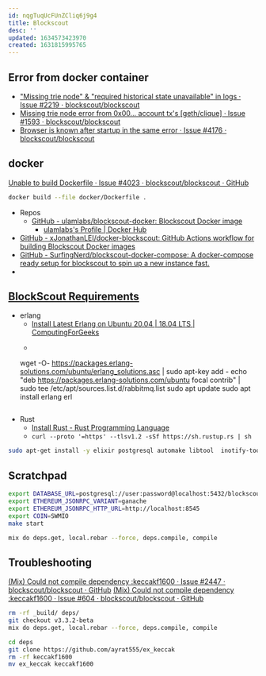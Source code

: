 ```yaml
---
id: nqgTuqUcFUnZCliq6j9g4
title: Blockscout
desc: ''
updated: 1634573423970
created: 1631815995765
---
```



## Error from docker container

* ["Missing trie node" & "required historical state unavailable" in logs · Issue #2219 · blockscout/blockscout](https://github.com/blockscout/blockscout/issues/2219)
* [Missing trie node error from 0x00... account tx's [geth/clique] · Issue #1593 · blockscout/blockscout](https://github.com/blockscout/blockscout/issues/1593)
* [Browser is known after startup in the same error · Issue #4176 · blockscout/blockscout](https://github.com/blockscout/blockscout/issues/4176)

## docker

[Unable to build Dockerfile · Issue #4023 · blockscout/blockscout · GitHub](https://github.com/blockscout/blockscout/issues/4023)

``` bash
docker build --file docker/Dockerfile .
```

* Repos
  * [GitHub - ulamlabs/blockscout-docker: Blockscout Docker image](https://github.com/ulamlabs/blockscout-docker)
    * [ulamlabs's Profile | Docker Hub](https://hub.docker.com/u/ulamlabs)
* [GitHub - xJonathanLEI/docker-blockscout: GitHub Actions workflow for building Blockscout Docker images](https://github.com/xJonathanLEI/docker-blockscout)
* [GitHub - SurfingNerd/blockscout-docker-compose: A docker-compose ready setup for blockscout to spin up a new instance fast.](https://github.com/SurfingNerd/blockscout-docker-compose)
* 
## [BlockScout Requirements](https://docs.blockscout.com/for-developers/information-and-settings/requirements)

* erlang
  * [Install Latest Erlang on Ubuntu 20.04 | 18.04 LTS | ComputingForGeeks](https://computingforgeeks.com/how-to-install-latest-erlang-on-ubuntu-linux/)
  * ```
  wget -O- https://packages.erlang-solutions.com/ubuntu/erlang_solutions.asc | sudo apt-key add -
  echo "deb https://packages.erlang-solutions.com/ubuntu focal contrib" | sudo tee /etc/apt/sources.list.d/rabbitmq.list
  sudo apt update
  sudo apt install erlang
  erl
  ```
* Rust
  * [Install Rust - Rust Programming Language](https://www.rust-lang.org/tools/install)
  * `curl --proto '=https' --tlsv1.2 -sSf https://sh.rustup.rs | sh`

``` bash
sudo apt-get install -y elixir postgresql automake libtool  inotify-tools make g++ cargo libgmp3-dev
```

## Scratchpad

``` bash
export DATABASE_URL=postgresql://user:password@localhost:5432/blockscout
export ETHEREUM_JSONRPC_VARIANT=ganache
export ETHEREUM_JSONRPC_HTTP_URL=http://localhost:8545
export COIN=SWMIO
make start

mix do deps.get, local.rebar --force, deps.compile, compile
```


## Troubleshooting

[(Mix) Could not compile dependency :keccakf1600 · Issue #2447 · blockscout/blockscout · GitHub](https://github.com/blockscout/blockscout/issues/2447)
[(Mix) Could not compile dependency :keccakf1600 · Issue #604 · blockscout/blockscout · GitHub](https://github.com/blockscout/blockscout/issues/604)

``` bash
rm -rf _build/ deps/
git checkout v3.3.2-beta
mix do deps.get, local.rebar --force, deps.compile, compile
```

``` bash
cd deps
git clone https://github.com/ayrat555/ex_keccak
rm -rf keccakf1600
mv ex_keccak keccakf1600
```
